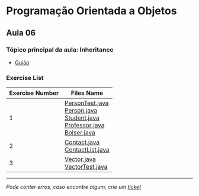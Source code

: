 # Programação Orientada a Objetos
## Aula 06
### Tópico principal da aula: Inheritance

* [Guião](https://git.tiagorg.pt/TiagoRG/uaveiro-leci/src/branch/main/1ano/2semestre/poo/guides/POO-2022-aula06.pdf)

### Exercise List
| Exercise Number | Files Name                                                                                                                                                                                                                                                                                                                                                                                                                                                                                                                                                                                                           |
|-----------------|----------------------------------------------------------------------------------------------------------------------------------------------------------------------------------------------------------------------------------------------------------------------------------------------------------------------------------------------------------------------------------------------------------------------------------------------------------------------------------------------------------------------------------------------------------------------------------------------------------------------|
| 1               | [PersonTest.java](https://github.com/TiagoRG/uaveiro-leci/blob/master/1ano/2semestre/poo/src/aula06/ex1/PersonTest.java)<br/>[Person.java](https://github.com/TiagoRG/uaveiro-leci/blob/master/1ano/2semestre/poo/src/aula06/ex1/Person.java)<br/>[Student.java](https://github.com/TiagoRG/uaveiro-leci/blob/master/1ano/2semestre/poo/src/aula06/ex1/Student.java)<br/>[Professor.java](https://github.com/TiagoRG/uaveiro-leci/blob/master/1ano/2semestre/poo/src/aula06/ex1/Professor.java)<br/>[Bolser.java](https://github.com/TiagoRG/uaveiro-leci/blob/master/1ano/2semestre/poo/src/aula06/ex1/Bolser.java) |
| 2               | [Contact.java](https://github.com/TiagoRG/uaveiro-leci/blob/master/1ano/2semestre/poo/src/aula06/ex2/Contact.java)<br/>[ContactList.java](https://github.com/TiagoRG/uaveiro-leci/blob/master/1ano/2semestre/poo/src/aula06/ex2/ContactList.java)                                                                                                                                                                                                                                                                                                                                                                    |
| 3               | [Vector.java](https://github.com/TiagoRG/uaveiro-leci/blob/master/1ano/2semestre/poo/src/aula06/ex3/Vector.java)<br/>[VectorTest.java](https://github.com/TiagoRG/uaveiro-leci/blob/master/1ano/2semestre/poo/src/aula06/ex3/VectorTest.java)                                                                                                                                                                                                                                                                                                                                                                        |

---
*Pode conter erros, caso encontre algum, crie um* [*ticket*](https://github.com/TiagoRG/uaveiro-leci/issues/new)
